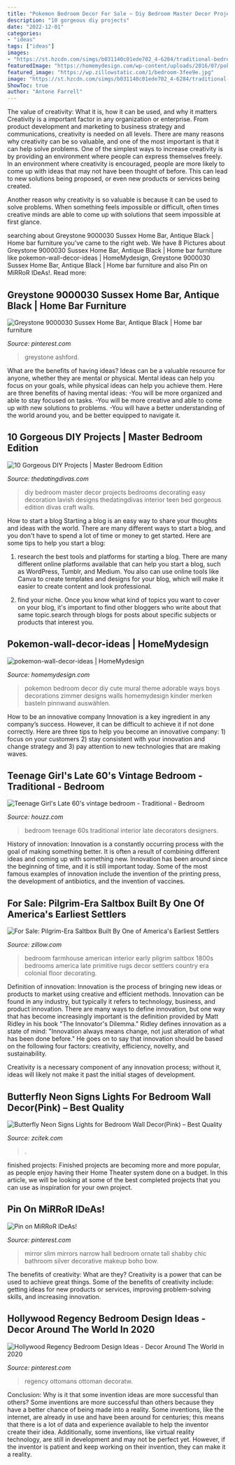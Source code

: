 ```yaml
---
title: "Pokemon Bedroom Decor For Sale ~ Diy Bedroom Master Decor Projects Bedrooms Decorating Easy Decoration Lavish Designs Thedatingdivas Interior Teen Bed Gorgeous Edition Divas Craft Walls"
description: "10 gorgeous diy projects"
date: "2022-12-01"
categories:
- "ideas"
tags: ["ideas"]
images:
- "https://st.hzcdn.com/simgs/b031140c01ede702_4-6284/traditional-bedroom.jpg"
featuredImage: "https://homemydesign.com/wp-content/uploads/2016/07/pokemon-wall-decor-ideas.jpg"
featured_image: "https://wp.zillowstatic.com/1/bedroom-3fee9e.jpg"
image: "https://st.hzcdn.com/simgs/b031140c01ede702_4-6284/traditional-bedroom.jpg"
ShowToc: true
author: "Antone Farrell"
---
```



The value of creativity: What it is, how it can be used, and why it matters
Creativity is a important factor in any organization or enterprise. From product development and marketing to business strategy and communications, creativity is needed on all levels. There are many reasons why creativity can be so valuable, and one of the most important is that it can help solve problems.
One of the simplest ways to increase creativity is by providing an environment where people can express themselves freely. In an environment where creativity is encouraged, people are more likely to come up with ideas that may not have been thought of before. This can lead to new solutions being proposed, or even new products or services being created.

Another reason why creativity is so valuable is because it can be used to solve problems. When something feels impossible or difficult, often times creative minds are able to come up with solutions that seem impossible at first glance.

	

		
searching about Greystone 9000030 Sussex Home Bar, Antique Black | Home bar furniture you've came to the right web. We have 8 Pictures about Greystone 9000030 Sussex Home Bar, Antique Black | Home bar furniture like pokemon-wall-decor-ideas | HomeMydesign, Greystone 9000030 Sussex Home Bar, Antique Black | Home bar furniture and also Pin on MiRRoR IDeAs!. Read more:
		
    
## Greystone 9000030 Sussex Home Bar, Antique Black | Home Bar Furniture

<img loading=lazy src="https://i.pinimg.com/736x/3c/d2/ea/3cd2eaf263c06be75c97bf9aa458ef79--home-bar-furniture-house-bar.jpg" onerror="this.onerror=null;this.src='https://tse3.mm.bing.net/th?id=OIP.N6HezVStvL00sNB3Plbz6AHaHa&amp;pid=15.1';" alt="Greystone 9000030 Sussex Home Bar, Antique Black | Home bar furniture">

_Source: pinterest.com_

>greystone ashford. 

	

What are the benefits of having ideas?
Ideas can be a valuable resource for anyone, whether they are mental or physical. Mental ideas can help you focus on your goals, while physical ideas can help you achieve them. Here are three benefits of having mental ideas: 
-You will be more organized and able to stay focused on tasks. 
-You will be more creative and able to come up with new solutions to problems. 
-You will have a better understanding of the world around you, and be better equipped to navigate it.

    
## 10 Gorgeous DIY Projects | Master Bedroom Edition

<img loading=lazy src="http://cf.thedatingdivas.com/wp-content/uploads/kinsey-DIYRoundUp-Pinterest.jpg" onerror="this.onerror=null;this.src='https://tse3.mm.bing.net/th?id=OIP.SESPgcfkpzQ78EiCtIn5-wHaKl&amp;pid=15.1';" alt="10 Gorgeous DIY Projects | Master Bedroom Edition">

_Source: thedatingdivas.com_

>diy bedroom master decor projects bedrooms decorating easy decoration lavish designs thedatingdivas interior teen bed gorgeous edition divas craft walls. 

	

How to start a blog
Starting a blog is an easy way to share your thoughts and ideas with the world. There are many different ways to start a blog, and you don't have to spend a lot of time or money to get started. Here are some tips to help you start a blog: 
1. research the best tools and platforms for starting a blog. There are many different online platforms available that can help you start a blog, such as WordPress, Tumblr, and Medium. You also can use online tools like Canva to create templates and designs for your blog, which will make it easier to create content and look professional. 

2. find your niche. Once you know what kind of topics you want to cover on your blog, it's important to find other bloggers who write about that same topic.search through blogs for posts about specific subjects or products that interest you.

    
## Pokemon-wall-decor-ideas | HomeMydesign

<img loading=lazy src="https://homemydesign.com/wp-content/uploads/2016/07/pokemon-wall-decor-ideas.jpg" onerror="this.onerror=null;this.src='https://tse4.mm.bing.net/th?id=OIP.LsJ-Ne6cldGUWcNdiKUDMQHaFh&amp;pid=15.1';" alt="pokemon-wall-decor-ideas | HomeMydesign">

_Source: homemydesign.com_

>pokemon bedroom decor diy cute mural theme adorable ways boys decorations zimmer designs walls homemydesign kinder merken basteln pinnwand auswählen. 

	

How to be an innovative company
Innovation is a key ingredient in any company’s success. However, it can be difficult to achieve it if not done correctly. Here are three tips to help you become an innovative company: 1) focus on your customers 2) stay consistent with your innovation and change strategy and 3) pay attention to new technologies that are making waves.

    
## Teenage Girl&#039;s Late 60&#039;s Vintage Bedroom - Traditional - Bedroom

<img loading=lazy src="https://st.hzcdn.com/simgs/b031140c01ede702_4-6284/traditional-bedroom.jpg" onerror="this.onerror=null;this.src='https://tse4.mm.bing.net/th?id=OIP.qf7VRouL8MHJwnAbXcjrMwHaJ4&amp;pid=15.1';" alt="Teenage Girl&#039;s Late 60&#039;s vintage bedroom - Traditional - Bedroom">

_Source: houzz.com_

>bedroom teenage 60s traditional interior late decorators designers. 

	

History of innovation:
Innovation is a constantly occurring process with the goal of making something better. It is often a result of combining different ideas and coming up with something new. Innovation has been around since the beginning of time, and it is still important today. Some of the most famous examples of innovation include the invention of the printing press, the development of antibiotics, and the invention of vaccines.

    
## For Sale: Pilgrim-Era Saltbox Built By One Of America&#039;s Earliest Settlers

<img loading=lazy src="https://wp.zillowstatic.com/1/bedroom-3fee9e.jpg" onerror="this.onerror=null;this.src='https://tse2.mm.bing.net/th?id=OIP.NiBOQ_x08BlIGBgbDj_ungHaFj&amp;pid=15.1';" alt="For Sale: Pilgrim-Era Saltbox Built By One of America&#039;s Earliest Settlers">

_Source: zillow.com_

>bedroom farmhouse american interior early pilgrim saltbox 1800s bedrooms america late primitive rugs decor settlers country era colonial floor decorating. 

	

Definition of innovation:
Innovation is the process of bringing new ideas or products to market using creative and efficient methods. Innovation can be found in any industry, but typically it refers to technology, business, and product innovation.
There are many ways to define innovation, but one way that has become increasingly important is the definition provided by Matt Ridley in his book "The Innovator's Dilemma." Ridley defines innovation as a state of mind: "Innovation always means change, not just alteration of what has been done before." He goes on to say that innovation should be based on the following four factors: creativity, efficiency, novelty, and sustainability.

Creativity is a necessary component of any innovation process; without it, ideas will likely not make it past the initial stages of development.

    
## Butterfly Neon Signs Lights For Bedroom Wall Decor(Pink) – Best Quality

<img loading=lazy src="https://www.zcitek.com/wp-content/uploads/2021/08/IMG_1369-1024x1024.jpg" onerror="this.onerror=null;this.src='https://tse4.mm.bing.net/th?id=OIP.5szEw6uv3cSr5B68oquW0wHaHa&amp;pid=15.1';" alt="Butterfly Neon Signs Lights for Bedroom Wall Decor(Pink) – Best Quality">

_Source: zcitek.com_

>. 

	

finished projects:
Finished projects are becoming more and more popular, as people enjoy having their Home Theater system done on a budget. In this article, we will be looking at some of the best completed projects that you can use as inspiration for your own project.

    
## Pin On MiRRoR IDeAs!

<img loading=lazy src="https://i.pinimg.com/736x/ca/92/10/ca921001de799c295fa92f5a88b9d3b3--bedroom-mirrors-mirror-ideas.jpg" onerror="this.onerror=null;this.src='https://tse4.mm.bing.net/th?id=OIP.pp7HDmFMEsW_aaufo6twPgHaJ3&amp;pid=15.1';" alt="Pin on MiRRoR IDeAs!">

_Source: pinterest.com_

>mirror slim mirrors narrow hall bedroom ornate tall shabby chic bathroom silver decorative makeup boho bow. 

	

The benefits of creativity: What are they?
Creativity is a power that can be used to achieve great things. Some of the benefits of creativity include: getting ideas for new products or services, improving problem-solving skills, and increasing innovation.

    
## Hollywood Regency Bedroom Design Ideas - Decor Around The World In 2020

<img loading=lazy src="https://i.pinimg.com/736x/eb/1c/f7/eb1cf795b32e1aaefc6e6ad6dc784634--georgian-era-georgian-homes.jpg" onerror="this.onerror=null;this.src='https://tse2.mm.bing.net/th?id=OIP.-tq7ROZ_B4a3qQFoX47V8wHaJ5&amp;pid=15.1';" alt="Hollywood Regency Bedroom Design Ideas - Decor Around The World in 2020">

_Source: pinterest.com_

>regency ottomans ottoman decoratw. 

	

Conclusion: Why is it that some invention ideas are more successful than others?
Some inventions are more successful than others because they have a better chance of being made into a reality. Some inventions, like the internet, are already in use and have been around for centuries; this means that there is a lot of data and experience available to help the inventor create their idea. Additionally, some inventions, like virtual reality technology, are still in development and may not be perfect yet. However, if the inventor is patient and keep working on their invention, they can make it a reality.

